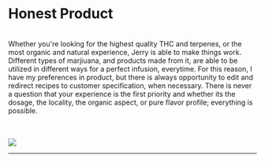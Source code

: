 # **Honest Product**

<br>
Whether you're looking for the highest quality THC and terpenes, or the most organic and natural experience, Jerry is able to make things work. Different types of marjiuana, and products made from it, are able to be utilized in different ways for a perfect infusion, everytime. For this reason, I have my preferences in product, but there is always opportunity to edit and redirect recipes to customer specification, when necessary. There is never a question that your experience is the first priority and whether its the dosage, the locality, the organic aspect, or pure flavor profile; everything is possible.

<br><br>
<img src="images/Keif_HonestP.png?raw=true"/>

---
